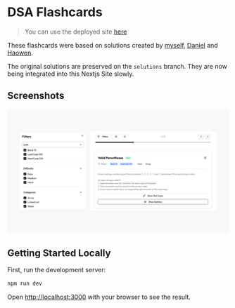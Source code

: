 # DSA Flashcards

> You can use the deployed site [here](https://code.marc.tt)

These flashcards were based on solutions created by [myself](https://marc.tt), [Daniel](https://github.com/Daniel-04) and [Haowen](https://github.com/HaowenRong).

The original solutions are preserved on the `solutions` branch.
They are now being integrated into this Nextjs Site slowly.

## Screenshots

![1.png](images/1.png)

## Getting Started Locally

First, run the development server:

```bash
npm run dev
```

Open [http://localhost:3000](http://localhost:3000) with your browser to see the result.
